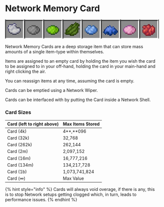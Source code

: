 # Network Memory Card



![Network Memory Cards](../../.gitbook/assets/networks/tile_network_memory_cards.png)

Network Memory Cards are a deep storage item that can store mass amounts of a single item-type within themselves.

Items are assigned to an empty card by holding the item you wish the card to be assigned to in your off-hand, holding the card in your main-hand and right clicking the air.

You can reassign items at any time, assuming the card is empty.

Cards can be emptied using a Network Wiper.

Cards can be interfaced with by putting the Card inside a Network Shell.

### Card Sizes

| Card (left to right above) | Max Items Stored |
| -------------------------- | ---------------- |
| Card (4k)                  | 4**,**096        |
| Card (32k)                 | 32,768           |
| Card (262k)                | 262,144          |
| Card (2m)                  | 2,097,152        |
| Card (16m)                 | 16,777,216       |
| Card (134m)                | 134,217,728      |
| Card (1b)                  | 1,073,741,824    |
| Card (∞)                   | Max Value        |

{% hint style="info" %}
Cards will always void overage, if there is any, this is to stop Network setups getting clogged which, in turn, leads to performance issues.
{% endhint %}
